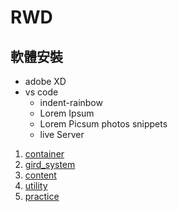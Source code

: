 # RWD
## 軟體安裝
- adobe XD
- vs code
	- indent-rainbow
	- Lorem Ipsum
	- Lorem Picsum photos snippets
	- live Server
  

1. [container](./1bootstrap_container)
2. [gird_system](./2bootstrap_girdSystem)
3. [content](./3content)
4. [utility](./4utility)
5. [practice](./5practice)